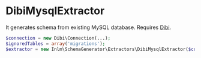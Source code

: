
# DibiMysqlExtractor

It generates schema from existing MySQL database. Requires [Dibi](https://dibiphp.com).

```php
$connection = new Dibi\Connection(...);
$ignoredTables = array('migrations');
$extractor = new Inlm\SchemaGenerator\Extractors\DibiMysqlExtractor($connection, $ignoredTables);
```
